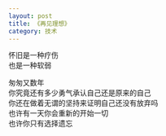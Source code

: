 ```yaml
---
layout: post
title: 《再见理想》
category: 技术
---
```


怀旧是一种疗伤<br/>也是一种软弱<br/>

匆匆又数年<br/>
你究竟还有多少勇气承认自己还是原来的自己<br/>
你还在做着无谓的坚持来证明自己还没有放弃吗<br/>
也许有一天你会重新的开始一切<br/>
也许你只有选择遗忘<br/>

